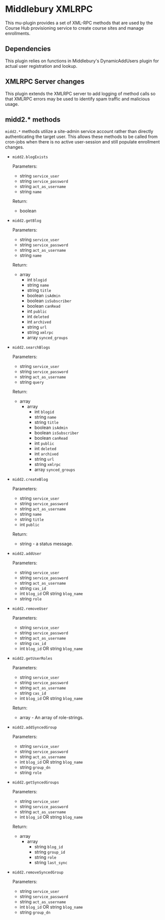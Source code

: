 Middlebury XMLRPC
==================

This mu-plugin provides a set of XML-RPC methods that are used by the
Course Hub provisioning service to create course sites and manage
enrollments.


Dependencies
------------

This plugin relies on functions in Middlebury's DynamicAddUsers plugin
for actual user registration and lookup.


XMLRPC Server changes
---------------------

This plugin extends the XMLRPC server to add logging of method calls
so that XMLRPC errors may be used to identify spam traffic and malicious
usage.


midd2.* methods
--------------
`midd2.*` methods utilize a site-admin service account rather than
directly authenticating the target user. This allows these methods to
be called from cron-jobs when there is no active user-session and still
populate enrollment changes.

- `midd2.blogExists`

  Parameters:
  - string `service_user`
  - string `service_password`
  - string `act_as_username`
  - string `name`

  Return:
  - boolean

- `midd2.getBlog`

  Parameters:
  - string `service_user`
  - string `service_password`
  - string `act_as_username`
  - string `name`

  Return:
  - array
    - int `blogid`
    - string `name`
    - string `title`
    - boolean `isAdmin`
    - boolean `isSubscriber`
    - boolean `canRead`
    - int `public`
    - int `deleted`
    - int `archived`
    - string `url`
    - string `xmlrpc`
    - array `synced_groups`

- `midd2.searchBlogs`

  Parameters:
  - string `service_user`
  - string `service_password`
  - string `act_as_username`
  - string `query`

  Return:
  - array
    - array
      - int `blogid`
      - string `name`
      - string `title`
      - boolean `isAdmin`
      - boolean `isSubscriber`
      - boolean `canRead`
      - int `public`
      - int `deleted`
      - int `archived`
      - string `url`
      - string `xmlrpc`
      - array `synced_groups`

- `midd2.createBlog`

  Parameters:
  - string `service_user`
  - string `service_password`
  - string `act_as_username`
  - string `name`
  - string `title`
  - int `public`

  Return:
  - string - a status message.

- `midd2.addUser`

  Parameters:
  - string `service_user`
  - string `service_password`
  - string `act_as_username`
  - string `cas_id`
  - int `blog_id` OR string `blog_name`
  - string `role`

- `midd2.removeUser`

  Parameters:
  - string `service_user`
  - string `service_password`
  - string `act_as_username`
  - string `cas_id`
  - int `blog_id` OR string `blog_name`

- `midd2.getUserRoles`

  Parameters:
  - string `service_user`
  - string `service_password`
  - string `act_as_username`
  - string `cas_id`
  - int `blog_id` OR string `blog_name`

  Return:
  - array - An array of role-strings.

- `midd2.addSyncedGroup`

  Parameters:
  - string `service_user`
  - string `service_password`
  - string `act_as_username`
  - int `blog_id` OR string `blog_name`
  - string `group_dn`
  - string `role`

- `midd2.getSyncedGroups`

  Parameters:
  - string `service_user`
  - string `service_password`
  - string `act_as_username`
  - int `blog_id` OR string `blog_name`

  Return:
  - array
    - array
      - string `blog_id`
      - string `group_id`
      - string `role`
      - string `last_sync`

- `midd2.removeSyncedGroup`

  Parameters:
  - string `service_user`
  - string `service_password`
  - string `act_as_username`
  - int `blog_id` OR string `blog_name`
  - string `group_dn`
